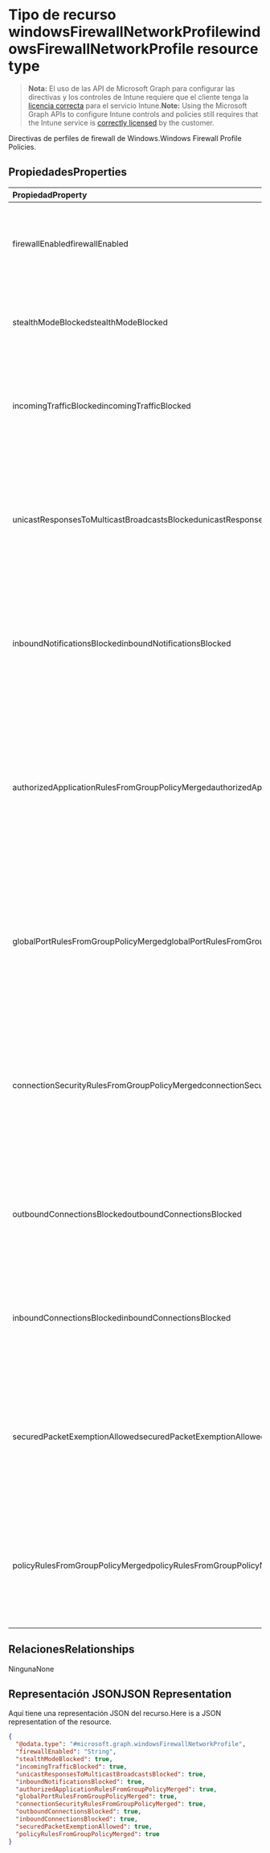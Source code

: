 # <a name="windowsfirewallnetworkprofile-resource-type"></a><span data-ttu-id="b6562-101">Tipo de recurso windowsFirewallNetworkProfile</span><span class="sxs-lookup"><span data-stu-id="b6562-101">windowsFirewallNetworkProfile resource type</span></span>

> <span data-ttu-id="b6562-102">**Nota:** El uso de las API de Microsoft Graph para configurar las directivas y los controles de Intune requiere que el cliente tenga la [licencia correcta](https://go.microsoft.com/fwlink/?linkid=839381) para el servicio Intune.</span><span class="sxs-lookup"><span data-stu-id="b6562-102">**Note:** Using the Microsoft Graph APIs to configure Intune controls and policies still requires that the Intune service is [correctly licensed](https://go.microsoft.com/fwlink/?linkid=839381) by the customer.</span></span>

<span data-ttu-id="b6562-103">Directivas de perfiles de firewall de Windows.</span><span class="sxs-lookup"><span data-stu-id="b6562-103">Windows Firewall Profile Policies.</span></span>
## <a name="properties"></a><span data-ttu-id="b6562-104">Propiedades</span><span class="sxs-lookup"><span data-stu-id="b6562-104">Properties</span></span>
|<span data-ttu-id="b6562-105">Propiedad</span><span class="sxs-lookup"><span data-stu-id="b6562-105">Property</span></span>|<span data-ttu-id="b6562-106">Tipo</span><span class="sxs-lookup"><span data-stu-id="b6562-106">Type</span></span>|<span data-ttu-id="b6562-107">Descripción</span><span class="sxs-lookup"><span data-stu-id="b6562-107">Description</span></span>|
|:---|:---|:---|
|<span data-ttu-id="b6562-108">firewallEnabled</span><span class="sxs-lookup"><span data-stu-id="b6562-108">firewallEnabled</span></span>|[<span data-ttu-id="b6562-109">stateManagementSetting</span><span class="sxs-lookup"><span data-stu-id="b6562-109">stateManagementSetting</span></span>](../resources/intune_deviceconfig_statemanagementsetting.md)|<span data-ttu-id="b6562-110">Configura los dispositivos de host para permitir o bloquear el servidor de seguridad y cumplimiento de seguridad avanzada para el perfil de red.</span><span class="sxs-lookup"><span data-stu-id="b6562-110">Configures the host device to allow or block the firewall and advanced security enforcement for the network profile.</span></span> <span data-ttu-id="b6562-111">Los valores posibles son: `notConfigured`, `blocked` y `allowed`.</span><span class="sxs-lookup"><span data-stu-id="b6562-111">Possible values are: `notConfigured`, `blocked`, `allowed`.</span></span>|
|<span data-ttu-id="b6562-112">stealthModeBlocked</span><span class="sxs-lookup"><span data-stu-id="b6562-112">stealthModeBlocked</span></span>|<span data-ttu-id="b6562-113">Booleano</span><span class="sxs-lookup"><span data-stu-id="b6562-113">Boolean</span></span>|<span data-ttu-id="b6562-114">Impedir que el servidor funcione en modo oculto.</span><span class="sxs-lookup"><span data-stu-id="b6562-114">Prevent the server from operating in stealth mode.</span></span> <span data-ttu-id="b6562-115">Cuando StealthModeRequired y StealthModeBlocked son true, StealthModeBlocked tiene prioridad.</span><span class="sxs-lookup"><span data-stu-id="b6562-115">When StealthModeRequired and StealthModeBlocked are both true, StealthModeBlocked takes priority.</span></span>|
|<span data-ttu-id="b6562-116">incomingTrafficBlocked</span><span class="sxs-lookup"><span data-stu-id="b6562-116">incomingTrafficBlocked</span></span>|<span data-ttu-id="b6562-117">Booleano</span><span class="sxs-lookup"><span data-stu-id="b6562-117">Boolean</span></span>|<span data-ttu-id="b6562-118">Configura el servidor de seguridad para bloquear todo el tráfico entrante, independientemente de otras configuraciones de directiva.</span><span class="sxs-lookup"><span data-stu-id="b6562-118">Configures the firewall to block all incoming traffic regardless of other policy settings.</span></span> <span data-ttu-id="b6562-119">Cuando IncomingTrafficRequired y IncomingTrafficBlocked son true, IncomingTrafficBlocked tiene prioridad.</span><span class="sxs-lookup"><span data-stu-id="b6562-119">When IncomingTrafficRequired and IncomingTrafficBlocked are both true, IncomingTrafficBlocked takes priority.</span></span>|
|<span data-ttu-id="b6562-120">unicastResponsesToMulticastBroadcastsBlocked</span><span class="sxs-lookup"><span data-stu-id="b6562-120">unicastResponsesToMulticastBroadcastsBlocked</span></span>|<span data-ttu-id="b6562-121">Booleano</span><span class="sxs-lookup"><span data-stu-id="b6562-121">Boolean</span></span>|<span data-ttu-id="b6562-122">Configura el firewall para bloquear respuestas de unidifusión al tráfico de difusión de multidifusión.</span><span class="sxs-lookup"><span data-stu-id="b6562-122">Configures the firewall to block unicast responses to multicast broadcast traffic.</span></span> <span data-ttu-id="b6562-123">Cuando UnicastResponsesToMulticastBroadcastsRequired y UnicastResponsesToMulticastBroadcastsBlocked son true, UnicastResponsesToMulticastBroadcastsBlocked tiene prioridad.</span><span class="sxs-lookup"><span data-stu-id="b6562-123">When UnicastResponsesToMulticastBroadcastsRequired and UnicastResponsesToMulticastBroadcastsBlocked are both true, UnicastResponsesToMulticastBroadcastsBlocked takes priority.</span></span>|
|<span data-ttu-id="b6562-124">inboundNotificationsBlocked</span><span class="sxs-lookup"><span data-stu-id="b6562-124">inboundNotificationsBlocked</span></span>|<span data-ttu-id="b6562-125">Booleano</span><span class="sxs-lookup"><span data-stu-id="b6562-125">Boolean</span></span>|<span data-ttu-id="b6562-126">Impide que el firewall muestre notificaciones cuando una aplicación se bloquee en un puerto de escucha.</span><span class="sxs-lookup"><span data-stu-id="b6562-126">Prevents the firewall from displaying notifications when an application is blocked from listening on a port.</span></span> <span data-ttu-id="b6562-127">Cuando InboundNotificationsRequired y InboundNotificationsBlocked son true, InboundNotificationsBlocked tiene prioridad.</span><span class="sxs-lookup"><span data-stu-id="b6562-127">When InboundNotificationsRequired and InboundNotificationsBlocked are both true, InboundNotificationsBlocked takes priority.</span></span>|
|<span data-ttu-id="b6562-128">authorizedApplicationRulesFromGroupPolicyMerged</span><span class="sxs-lookup"><span data-stu-id="b6562-128">authorizedApplicationRulesFromGroupPolicyMerged</span></span>|<span data-ttu-id="b6562-129">Booleano</span><span class="sxs-lookup"><span data-stu-id="b6562-129">Boolean</span></span>|<span data-ttu-id="b6562-130">Configura el firewall para combinar reglas de aplicación autorizado de directiva de grupo con las del almacén local en lugar de omitir las reglas del almacén local.</span><span class="sxs-lookup"><span data-stu-id="b6562-130">Configures the firewall to merge authorized application rules from group policy with those from local store instead of ignoring the local store rules.</span></span> <span data-ttu-id="b6562-131">Cuando AuthorizedApplicationRulesFromGroupPolicyNotMerged y AuthorizedApplicationRulesFromGroupPolicyMerged son true, AuthorizedApplicationRulesFromGroupPolicyMerged tiene prioridad.</span><span class="sxs-lookup"><span data-stu-id="b6562-131">When AuthorizedApplicationRulesFromGroupPolicyNotMerged and AuthorizedApplicationRulesFromGroupPolicyMerged are both true, AuthorizedApplicationRulesFromGroupPolicyMerged takes priority.</span></span>|
|<span data-ttu-id="b6562-132">globalPortRulesFromGroupPolicyMerged</span><span class="sxs-lookup"><span data-stu-id="b6562-132">globalPortRulesFromGroupPolicyMerged</span></span>|<span data-ttu-id="b6562-133">Booleano</span><span class="sxs-lookup"><span data-stu-id="b6562-133">Boolean</span></span>|<span data-ttu-id="b6562-134">Configura el firewall para combinar reglas de puerto global de directiva de grupo con las del almacén local en lugar de omitir las reglas del almacén local.</span><span class="sxs-lookup"><span data-stu-id="b6562-134">Configures the firewall to merge global port rules from group policy with those from local store instead of ignoring the local store rules.</span></span> <span data-ttu-id="b6562-135">Cuando GlobalPortRulesFromGroupPolicyNotMerged y GlobalPortRulesFromGroupPolicyMerged son true, GlobalPortRulesFromGroupPolicyMerged tiene prioridad.</span><span class="sxs-lookup"><span data-stu-id="b6562-135">When GlobalPortRulesFromGroupPolicyNotMerged and GlobalPortRulesFromGroupPolicyMerged are both true, GlobalPortRulesFromGroupPolicyMerged takes priority.</span></span>|
|<span data-ttu-id="b6562-136">connectionSecurityRulesFromGroupPolicyMerged</span><span class="sxs-lookup"><span data-stu-id="b6562-136">connectionSecurityRulesFromGroupPolicyMerged</span></span>|<span data-ttu-id="b6562-137">Booleano</span><span class="sxs-lookup"><span data-stu-id="b6562-137">Boolean</span></span>|<span data-ttu-id="b6562-138">Configura el firewall para combinar las reglas de seguridad de directiva de grupo con las del almacén local en lugar de omitir las reglas del almacén local.</span><span class="sxs-lookup"><span data-stu-id="b6562-138">Configures the firewall to merge connection security rules from group policy with those from local store instead of ignoring the local store rules.</span></span> <span data-ttu-id="b6562-139">Cuando ConnectionSecurityRulesFromGroupPolicyNotMerged y ConnectionSecurityRulesFromGroupPolicyMerged son true, ConnectionSecurityRulesFromGroupPolicyMerged tiene prioridad.</span><span class="sxs-lookup"><span data-stu-id="b6562-139">When ConnectionSecurityRulesFromGroupPolicyNotMerged and ConnectionSecurityRulesFromGroupPolicyMerged are both true, ConnectionSecurityRulesFromGroupPolicyMerged takes priority.</span></span>|
|<span data-ttu-id="b6562-140">outboundConnectionsBlocked</span><span class="sxs-lookup"><span data-stu-id="b6562-140">outboundConnectionsBlocked</span></span>|<span data-ttu-id="b6562-141">Booleano</span><span class="sxs-lookup"><span data-stu-id="b6562-141">Boolean</span></span>|<span data-ttu-id="b6562-142">Configura el servidor de seguridad para bloquear todas las conexiones salientes de forma predeterminada.</span><span class="sxs-lookup"><span data-stu-id="b6562-142">Configures the firewall to block all outgoing connections by default.</span></span> <span data-ttu-id="b6562-143">Cuando OutboundConnectionsRequired y OutboundConnectionsBlocked son true, OutboundConnectionsBlocked tiene prioridad.</span><span class="sxs-lookup"><span data-stu-id="b6562-143">When OutboundConnectionsRequired and OutboundConnectionsBlocked are both true, OutboundConnectionsBlocked takes priority.</span></span>|
|<span data-ttu-id="b6562-144">inboundConnectionsBlocked</span><span class="sxs-lookup"><span data-stu-id="b6562-144">inboundConnectionsBlocked</span></span>|<span data-ttu-id="b6562-145">Booleano</span><span class="sxs-lookup"><span data-stu-id="b6562-145">Boolean</span></span>|<span data-ttu-id="b6562-146">Configura el servidor de seguridad para bloquear todas las conexiones entrantes de forma predeterminada.</span><span class="sxs-lookup"><span data-stu-id="b6562-146">Configures the firewall to block all incoming connections by default.</span></span> <span data-ttu-id="b6562-147">Cuando InboundConnectionsRequired y InboundConnectionsBlocked son true, InboundConnectionsBlocked tiene prioridad.</span><span class="sxs-lookup"><span data-stu-id="b6562-147">When InboundConnectionsRequired and InboundConnectionsBlocked are both true, InboundConnectionsBlocked takes priority.</span></span>|
|<span data-ttu-id="b6562-148">securedPacketExemptionAllowed</span><span class="sxs-lookup"><span data-stu-id="b6562-148">securedPacketExemptionAllowed</span></span>|<span data-ttu-id="b6562-149">Booleano</span><span class="sxs-lookup"><span data-stu-id="b6562-149">Boolean</span></span>|<span data-ttu-id="b6562-150">Configura el firewall para permitir que el equipo host responder al tráfico de red no solicitado de que el tráfico está protegido por IPSec incluso cuando stealthModeBlocked se establece en true.</span><span class="sxs-lookup"><span data-stu-id="b6562-150">Configures the firewall to allow the host computer to respond to unsolicited network traffic of that traffic is secured by IPSec even when stealthModeBlocked is set to true.</span></span> <span data-ttu-id="b6562-151">Cuando SecuredPacketExemptionBlocked y SecuredPacketExemptionAllowed son true, SecuredPacketExemptionAllowed tiene prioridad.</span><span class="sxs-lookup"><span data-stu-id="b6562-151">When SecuredPacketExemptionBlocked and SecuredPacketExemptionAllowed are both true, SecuredPacketExemptionAllowed takes priority.</span></span>|
|<span data-ttu-id="b6562-152">policyRulesFromGroupPolicyMerged</span><span class="sxs-lookup"><span data-stu-id="b6562-152">policyRulesFromGroupPolicyMerged</span></span>|<span data-ttu-id="b6562-153">Booleano</span><span class="sxs-lookup"><span data-stu-id="b6562-153">Boolean</span></span>|<span data-ttu-id="b6562-154">Configura el firewall para combinar las directivas de la regla de Firewall de directiva de grupo con las del almacén local en lugar de omitir las reglas del almacén local.</span><span class="sxs-lookup"><span data-stu-id="b6562-154">Configures the firewall to merge Firewall Rule policies from group policy with those from local store instead of ignoring the local store rules.</span></span> <span data-ttu-id="b6562-155">Cuando PolicyRulesFromGroupPolicyNotMerged y PolicyRulesFromGroupPolicyMerged son true, PolicyRulesFromGroupPolicyMerged tiene prioridad.</span><span class="sxs-lookup"><span data-stu-id="b6562-155">When PolicyRulesFromGroupPolicyNotMerged and PolicyRulesFromGroupPolicyMerged are both true, PolicyRulesFromGroupPolicyMerged takes priority.</span></span>|

## <a name="relationships"></a><span data-ttu-id="b6562-156">Relaciones</span><span class="sxs-lookup"><span data-stu-id="b6562-156">Relationships</span></span>
<span data-ttu-id="b6562-157">Ninguna</span><span class="sxs-lookup"><span data-stu-id="b6562-157">None</span></span>
## <a name="json-representation"></a><span data-ttu-id="b6562-158">Representación JSON</span><span class="sxs-lookup"><span data-stu-id="b6562-158">JSON Representation</span></span>
<span data-ttu-id="b6562-159">Aquí tiene una representación JSON del recurso.</span><span class="sxs-lookup"><span data-stu-id="b6562-159">Here is a JSON representation of the resource.</span></span>
<!-- {
  "blockType": "resource",
  "@odata.type": "microsoft.graph.windowsFirewallNetworkProfile"
}
-->
``` json
{
  "@odata.type": "#microsoft.graph.windowsFirewallNetworkProfile",
  "firewallEnabled": "String",
  "stealthModeBlocked": true,
  "incomingTrafficBlocked": true,
  "unicastResponsesToMulticastBroadcastsBlocked": true,
  "inboundNotificationsBlocked": true,
  "authorizedApplicationRulesFromGroupPolicyMerged": true,
  "globalPortRulesFromGroupPolicyMerged": true,
  "connectionSecurityRulesFromGroupPolicyMerged": true,
  "outboundConnectionsBlocked": true,
  "inboundConnectionsBlocked": true,
  "securedPacketExemptionAllowed": true,
  "policyRulesFromGroupPolicyMerged": true
}
```



